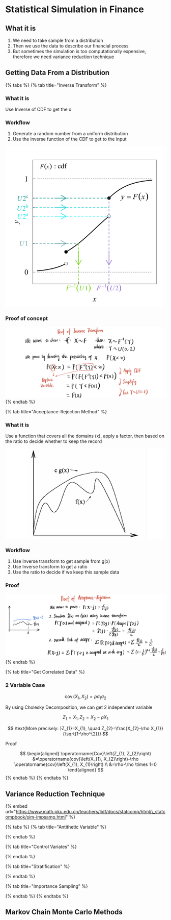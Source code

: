 # Statistical Simulation in Finance

## What it is

1. We need to take sample from a distribution
2. Then we use the data to describe our financial process
3. But sometimes the simulation is too computationally expensive, therefore we need variance reduction technique

## Getting Data From a Distribution

{% tabs %}
{% tab title="Inverse Transform" %}
### What it is

Use Inverse of CDF to get the x

### Workflow

1. Generate a random number from a uniform distribution
2. Use the inverse function of the CDF to get to the input

![](../../.gitbook/assets/image%20%281%29.png)

### Proof of concept

![](../../.gitbook/assets/image%20%281%29.jpeg)
{% endtab %}

{% tab title="Acceptance-Rejection Method" %}
### What it is

Use a function that covers all the domains \(x\), apply a factor, then based on the ratio to decide whether to keep the record

![](../../.gitbook/assets/screen-shot-2021-04-05-at-11.51.30-pm.png)

### Workflow

1. Use Inverse transform to get sample from g\(x\)
2. Use Inverse transform to get a ratio
3. Use the ratio to decide if we keep this sample data

### Proof

![](../../.gitbook/assets/image.jpeg)
{% endtab %}

{% tab title="Get Correlated Data" %}
### 2 Variable Case

$$
\operatorname{cov}\left(X_{1}, X_{2}\right)=\rho \sigma_{1} \sigma_{2}
$$

By using Cholesky Decomposition, we can get 2 independent variable

$$
Z_{1}=X_{1}, Z_{2}=X_{2}-\rho X_{1}
$$

$$
\text{More precisely: }Z_{1}=X_{1}, \quad Z_{2}=\frac{X_{2}-\rho X_{1}}{\sqrt{1-\rho^{2}}}
$$

Proof

$$
\begin{aligned}
\operatorname{Cov}\left(Z_{1}, Z_{2}\right) &=\operatorname{cov}\left(X_{1}, X_{2}\right)-\rho \operatorname{cov}\left(X_{1}, X_{1}\right) \\
&=\rho-\rho \times 1=0
\end{aligned}
$$
{% endtab %}
{% endtabs %}

## Variance Reduction Technique

{% embed url="https://www.math.pku.edu.cn/teachers/lidf/docs/statcomp/html/\_statcompbook/sim-impsamp.html" %}



{% tabs %}
{% tab title="Antithetic Variable" %}

{% endtab %}

{% tab title="Control Variates" %}

{% endtab %}

{% tab title="Stratification" %}

{% endtab %}

{% tab title="Importance Sampling" %}

{% endtab %}
{% endtabs %}

## Markov Chain Monte Carlo Methods

